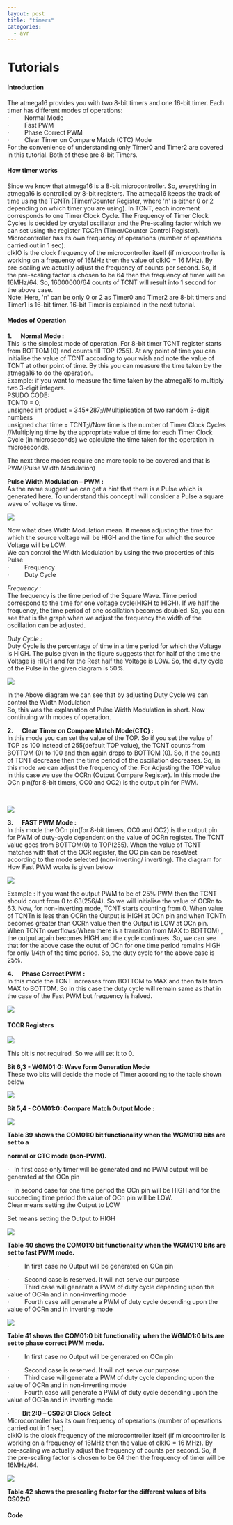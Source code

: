 ```yaml
---
layout: post
title: "timers"
categories:
  - avr
---
```

# Tutorials

#### Introduction

The atmega16 provides you with two 8-bit timers and one 16-bit timer. Each timer has different modes of operations:  
·         Normal Mode  
·         Fast PWM  
·         Phase Correct PWM  
·         Clear Timer on Compare Match (CTC) Mode  
For the convenience of understanding only Timer0 and Timer2 are covered in this tutorial. Both of these are 8-bit Timers.

#### How timer works

Since we know that atmega16 is a 8-bit microcontroller. So, everything in atmega16 is controlled by 8-bit registers. The atmega16 keeps the track of time using the TCNTn (Timer/Counter Register, where 'n' is either 0 or 2 depending on which timer you are using). In TCNT, each increment corresponds to one Timer Clock Cycle. The Frequency of Timer Clock Cycles is decided by crystal oscillator and the Pre-scaling factor which we can set using the register TCCRn (Timer/Counter Control Register).  
Microcontroller has its own frequency of operations (number of operations carried out in 1 sec).  
clkIO is the clock frequency of the microcontroller itself (if microcontroller is working on a frequency of 16MHz then the value of clkIO = 16 MHz). By pre-scaling we actually adjust the frequency of counts per second. So, if the pre-scaling factor is chosen to be 64 then the frequency of timer will be 16MHz/64. So, 16000000/64 counts of TCNT will result into 1 second for the above case.  
Note: Here, 'n' can be only 0 or 2 as Timer0 and Timer2 are 8-bit timers and Timer1 is 16-bit timer. 16-bit Timer is explained in the next tutorial.

#### Modes of Operation

**1.      Normal Mode :**  
This is the simplest mode of operation. For 8-bit timer TCNT register starts from BOTTOM (0) and counts till TOP (255). At any point of time you can initialise the value of TCNT according to your wish and note the value of TCNT at other point of time. By this you can measure the time taken by the atmega16 to do the operation.  
Example: if you want to measure the time taken by the atmega16 to multiply two 3-digit integers.  
PSUDO CODE:  
TCNT0 = 0;  
unsigned int product = 345*287;//Multiplication of two random 3-digit numbers  
unsigned char time = TCNT;//Now time is the number of Timer Clock Cycles  
//Multiplying time by the appropriate value of time for each Timer Clock Cycle (in microseconds) we calculate the time taken for the operation in microseconds.

The next three modes require one more topic to be covered and that is PWM(Pulse Width Modulation)

  
**Pulse Width Modulation – PWM :**  
As the name suggest we can get a hint that there is a Pulse which is generated here. To understand this concept I will consider a Pulse a square wave of voltage vs time.

![][1]

  
Now what does Width Modulation mean. It means adjusting the time for which the source voltage will be HIGH and the time for which the source Voltage will be LOW.  
We can control the Width Modulation by using the two properties of this Pulse  
·         Frequency  
·         Duty Cycle

_Frequency :_  
The frequency is the time period of the Square Wave. Time period correspond to the time for one voltage cycle(HIGH to HIGH). If we half the frequency, the time period of one oscillation becomes doubled. So, you can see that is the graph when we adjust the frequency the width of the oscillation can be adjusted.

  
_Duty Cycle :_  
Duty Cycle is the percentage of time in a time period for which the Voltage is HIGH. The pulse given in the figure suggests that for half of the time the Voltage is HIGH and for the Rest half the Voltage is LOW. So, the duty cycle of the Pulse in the given diagram is 50%.

![][2]

  
In the Above diagram we can see that by adjusting Duty Cycle we can control the Width Modulation  
So, this was the explanation of Pulse Width Modulation in short. Now continuing with modes of operation.

**2.      Clear Timer on Compare Match Mode(CTC) :**  
In this mode you can set the value of the TOP. So if you set the value of TOP as 100 instead of 255(default TOP value), the TCNT counts from BOTTOM (0) to 100 and then again drops to BOTTOM (0). So, if the counts of TCNT decrease then the time period of the oscillation decreases. So, in this mode we can adjust the frequency of the. For Adjusting the TOP value in this case we use the OCRn (Output Compare Register). In this mode the OCn pin(for 8-bit timers, OC0 and OC2) is the output pin for PWM.

 

![][3]

  
**3.      FAST PWM Mode :**  
In this mode the OCn pin(for 8-bit timers, OC0 and OC2) is the output pin for PWM of duty-cycle dependent on the value of OCRn register. The TCNT value goes from BOTTOM(0) to TOP(255). When the value of TCNT matches with that of the OCR register, the OC pin can be reset/set according to the mode selected (non-inverting/ inverting). The diagram for How Fast PWM works is given below

![][4]

Example : If you want the output PWM to be of 25% PWM then the TCNT should count from 0 to 63(256/4). So we will initialise the value of OCRn to 63. Now, for non-inverting mode, TCNT starts counting from 0. When value of TCNTn is less than OCRn the Output is HIGH at OCn pin and when TCNTn becomes greater than OCRn value then the Output is LOW at OCn pin. When TCNTn overflows(When there is a transition from MAX to BOTTOM) , the output again becomes HIGH and the cycle continues. So, we can see that for the above case the outut of OCn for one time period remains HIGH for only 1/4th of the time period. So, the duty cycle for the above case is 25%.

**4.      Phase Correct PWM :**  
In this mode the TCNT increases from BOTTOM to MAX and then falls from MAX to BOTTOM. So in this case the duty cycle will remain same as that in the case of the Fast PWM but frequency is halved.

![][5]

#### TCCR Registers

![][6]

This bit is not required .So we will set it to 0.

**Bit 6,3 - WGM01:0: Wave form Generation Mode**  
These two bits will decide the mode of Timer according to the table shown below

![][7]

**Bit 5,4 - COM01:0: Compare Match Output Mode :**

**![][8]**

**Table 39 shows the COM01:0 bit functionality when the WGM01:0 bits are set to a**

**normal or CTC mode (non-PWM).**

·   In first case only timer will be generated and no PWM output will be generated at the OCn pin

·   In second case for one time period the OCn pin will be HIGH and for the succeeding time period the value of OCn pin will be LOW.  
Clear means setting the Output to LOW

Set means setting the Output to HIGH

![][9]

**Table 40 shows the COM01:0 bit functionality when the WGM01:0 bits are set to fast PWM mode.**

·         In first case no Output will be generated on OCn pin

·         Second case is reserved. It will not serve our purpose  
·         Third case will generate a PWM of duty cycle depending upon the value of OCRn and in non-inverting mode  
·         Fourth case will generate a PWM of duty cycle depending upon the value of OCRn and in inverting mode

![][10]

**Table 41 shows the COM01:0 bit functionality when the WGM01:0 bits are set to phase correct PWM mode.**

·         In first case no Output will be generated on OCn pin

·         Second case is reserved. It will not serve our purpose  
·         Third case will generate a PWM of duty cycle depending upon the value of OCRn and in non-inverting mode  
·         Fourth case will generate a PWM of duty cycle depending upon the value of OCRn and in inverting mode

**·         Bit 2:0 – CS02:0: Clock Select**  
Microcontroller has its own frequency of operations (number of operations carried out in 1 sec).  
clkIO is the clock frequency of the microcontroller itself (if microcontroller is working on a frequency of 16MHz then the value of clkIO = 16 MHz). By pre-scaling we actually adjust the frequency of counts per second. So, if the pre-scaling factor is chosen to be 64 then the frequency of timer will be 16MHz/64.

![][11]

**Table 42 shows the prescaling factor for the different values of bits CS02:0**

#### Code

[1]: https://lh3.googleusercontent.com/IZuu_j4XrZPemXTW_jydHL16q6SMQ_axOR4na2bWvgpHFpxodhVxpOiKuQYpqZwBss2Fp3A-525vVCWR4kst0yWrmZUW3yDm7HN6agMCuUwwtpqiG8pRpZzzrg
[2]: https://lh4.googleusercontent.com/jPZeeoHdAZ1mPe3NBmwdip0WNSQj7IlhmCU_BnlwXDl8xOEdzjnad1PF6SE66iPF3jLIefydvjxJGwh5xMCbtFLZBcxylqK5NC3kGDDxzjvmLYwH4TVwFvFnZA
[3]: https://lh6.googleusercontent.com/-qK9ZCSrsIsBVC_nn4ZPPVjqqw_L--eV39ji4EAMaJZDMyqPFg2MYb30C9eFVP00wu7zbUc2ex2Ab7d0mOqltCMdr10jHx-oCgujuhEsDfjqg0Ukdxbs2EqZjA
[4]: https://lh3.googleusercontent.com/tGwMNSzy4B_7iZxzOEjLFKKNREvc9Fp8UTN_cv4_9U5rMXj18f781dHwr_ADayXD_QCBPj5sHz0P2cXpY2r-UOp194CxOSbqZCc3kpM-D99KVRWhm7yfjdVF2A
[5]: https://lh6.googleusercontent.com/-DqGjjqpIFo9VXBQp07CkYuLyvD96F3dMqVHL_7THZFmfU7DT-UHHg5f_ro1EniT8AAB4IFoKNcVy5xkroYJo8hBjAawrV7FBiNadWHNTeI6Di2TfCMqsC2sFQ
[6]: https://lh3.googleusercontent.com/bvMgqJbXiqAR45CY7TSNVoWfY5VTwentfFqXX8LBtfECXOGHaJfJwcT8nA6e640UydIm55lAMheLAe4HAqiNTLSdTlIcDpp_b1moWDLHiuSN97s4zUmwxHGpmQ
[7]: https://lh6.googleusercontent.com/2s_L5o1U40iKQMAQm2cntzFsWfLSFVGsRp_8XLHTaRKwCxN3rlcWLrPhwmtQq1SPrc-DmjempmsXLTsDap1hL08Ar0qnPMfWpsSrFVX8nd9TIfyJdhpcF2EmPQ
[8]: https://lh6.googleusercontent.com/GwwTH-OhZMXhhLZwgmFSMqY8mpSB1WE-CBvI4Tb2wPrN8Qif2txgTmGn3XVgs05rpG13XuSHapGTvIjt-ZUk4kGNF0KyIeVpEA4H85TNiEpiOtSMhWau86vfXA
[9]: https://lh3.googleusercontent.com/bR6V2vJDHQlA09Uns_L6tfm_9HlhBFEw7b2CUdmAIUzZTvwuXiFhTnAOK01gSDqKZfhEbg3TxJWCnX3jvWkcw9SEk_BJfsapV3eC_QaSDG4TMOQ912oLLdKVUQ
[10]: https://lh3.googleusercontent.com/o3WgTYXZZARmITn-2R3mh877m-MKLqYFVN_MK9DL9I4gnkZZsUlzYVCfddJ97UH3ZUexI4gTX9Uye6DfV0Um61TIlGNBZu8tx8lqMMeXzj4sKC3XZtQeN0Fl_Q
[11]: https://lh6.googleusercontent.com/78cZ7I_29s2tudw_OCJhcCtYLImPDykYzg-mEDI6wRCyXub4v75r38CuxBGuqo35oxAB-GWTJt64xsKDWJIWLiygpx0GXoqentOyaiZDTAjl1CLQktSmSO2dXA
